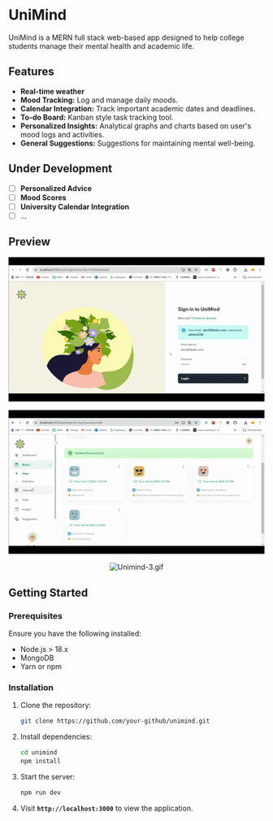 # UniMind

UniMind is a MERN full stack web-based app designed to help college students manage their mental health and academic life. 

## Features

- **Real-time weather**
- **Mood Tracking:** Log and manage daily moods.
- **Calendar Integration:** Track important academic dates and deadlines.
- **To-do Board:** Kanban style task tracking tool.
- **Personalized Insights:** Analytical graphs and charts based on user's mood logs and activities.
- **General Suggestions:** Suggestions for maintaining mental well-being.

## Under Development

- [ ]  **Personalized Advice**
- [ ]  **Mood Scores**
- [ ]  **University Calendar Integration**
- [ ]  …

## Preview
<div align=center>
    
![Unimind-1.gif](https://github.com/nansvn/unimind/blob/main/video/Unimind-1.gif?raw=true)

![Unimind-2.gif](https://github.com/nansvn/unimind/blob/main/video/Unimind-2.gif?raw=true)

![Unimind-3.gif](https://github.com/nansvn/unimind/blob/main/video/Unimind-3.gif?raw=true)
</div>

## **Getting Started**

### **Prerequisites**

Ensure you have the following installed:

- Node.js > 18.x
- MongoDB
- Yarn or npm

### **Installation**

1. Clone the repository:
    
    ```bash
    git clone https://github.com/your-github/unimind.git
    ```
    
2. Install dependencies:
    
    ```bash
    cd unimind
    npm install
    ```
    
3. Start the server:
   
    ```bash
    npm run dev
    ```

4. Visit **`http://localhost:3000`** to view the application.
